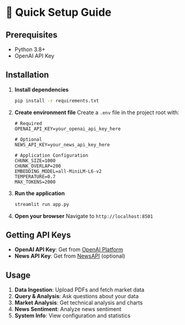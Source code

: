 # 🚀 Quick Setup Guide

## Prerequisites
- Python 3.8+
- OpenAI API Key

## Installation

1. **Install dependencies**
   ```bash
   pip install -r requirements.txt
   ```

2. **Create environment file**
   Create a `.env` file in the project root with:
   ```env
   # Required
   OPENAI_API_KEY=your_openai_api_key_here
   
   # Optional
   NEWS_API_KEY=your_news_api_key_here
   
   # Application Configuration
   CHUNK_SIZE=1000
   CHUNK_OVERLAP=200
   EMBEDDING_MODEL=all-MiniLM-L6-v2
   TEMPERATURE=0.7
   MAX_TOKENS=2000
   ```

3. **Run the application**
   ```bash
   streamlit run app.py
   ```

4. **Open your browser**
   Navigate to `http://localhost:8501`

## Getting API Keys

- **OpenAI API Key**: Get from [OpenAI Platform](https://platform.openai.com/api-keys)
- **News API Key**: Get from [NewsAPI](https://newsapi.org/) (optional)

## Usage

1. **Data Ingestion**: Upload PDFs and fetch market data
2. **Query & Analysis**: Ask questions about your data
3. **Market Analysis**: Get technical analysis and charts
4. **News Sentiment**: Analyze news sentiment
5. **System Info**: View configuration and statistics
